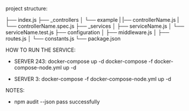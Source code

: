 project structure:

├── index.js
├── _controllers
│   └── example
|       |── controllerName.js
|       └── controllerName.spec.js
├── _services
│   ├── serviceName.js
│   └── serviceName.test.js
├── configuration
│   ├── middleware.js
│   ├── routes.js
│   └── constants.js
└── package.json


HOW TO RUN THE SERVICE:

*   SERVER 243:
    docker-compose up -d
    docker-compose -f docker-compose-node.yml up -d

*   SERVER 3:
    docker-compose -f docker-compose-node.yml up -d


NOTES:
*   npm audit --json pass successfully